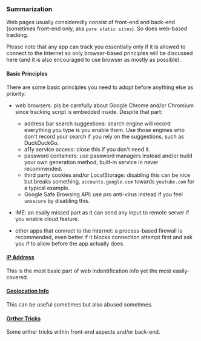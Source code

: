 ### Summarization

Web pages usually consideredly consist of front-end and back-end (sometimes front-end only, aka `pure static sites`). So does web-based tracking.

Please note that any app can track you essentially only if it is allowed to connect to the Internet so only browser-based principles will be discussed here (and it is also encouraged to use browser as mostly as possible).

#### Basic Principles

There are some basic principles you need to adopt before anything else as priority:

- web browsers: pls be carefully about Google Chrome and/or Chromium since tracking script is embedded inside. Despite that part:

    - address bar search suggestions: search engine will record everything you type is you enable them. Use those engines who don't record your search if you rely on the suggestions, such as DuckDuckGo.
    - a11y service access: close this if you don't need it.
    - password containers: use password managers instead and/or build your own generation method, built-in service in never recommended.
    - third party cookies and/or LocalStorage: disabling this can be nice but breaks something, `accounts.google.com` towards `youtube.com` for a typical example.
    - Google Safe Browsing API: use pro anti-virus instead if you feel `unsecure` by disabling this.
- IME: an esaily missed part as it can send any input to remote server if you enable cloud feature.
- other apps that connect to the Internet: a process-based firewall is recommended, even better if it blocks connection attempt first and ask you if to allow before the app actually does.

#### [IP Address](ip.md)

This is the most basic part of web indentification info yet the most easily-covered.

#### [Geolocation Info](geolocation.md)

This can be useful sometimes but also abused sometimes.

#### [Orther Tricks](tricks.md)

Some orther tricks within front-end aspects and/or back-end.